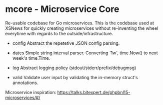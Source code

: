 # mcore - Microservice Core
Re-usable codebase for Go microservices.
This is the codebase used at XSNews for quickly creating
microservices without re-inventing the wheel everytime with
regards to the outside/infrastructure.

* config
Abstract the repetetive JSON config parsing.

* dates
Simple string interval parser. Converting '1w', time.Now() to next week's time.Time.

* log
Abstract logging policy (stdout/stderr/prefix/debugmsg)

* valid
Validate user input by validating the in-memory struct's annotations.

Microservice inspiration:
https://talks.bitexpert.de/phpbnl15-microservices/#/
